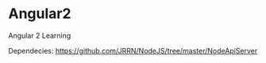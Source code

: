 # Angular2
Angular 2 Learning

Dependecies: https://github.com/JRRN/NodeJS/tree/master/NodeApiServer
